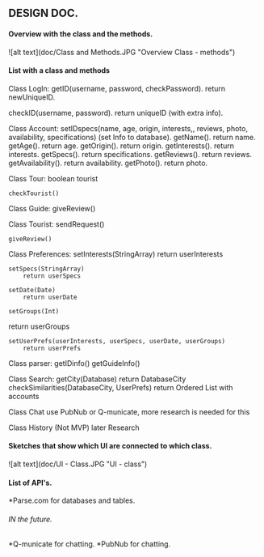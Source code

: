 ## DESIGN DOC.

#### Overview with the class and the methods. 

![alt text](doc/Class and Methods.JPG "Overview Class - methods")


#### List with a class and methods
Class LogIn:
getID(username, password, checkPassword).
	return newUniqueID.	

checkID(username, password).
	return uniqueID (with extra info).

Class Account:
	setIDspecs(name, age, origin, interests,, reviews, photo, availability, specifications)
		(set Info to database).
	getName().
		return name.
	getAge().
		return age.
	getOrigin().
		return origin.
	getInterests().
		return interests.
	getSpecs().
		return specifications.
	getReviews().
		return reviews.
	getAvailability().
		return  availability.
	getPhoto().
		return photo.	


Class Tour:
	boolean tourist
	
	checkTourist()


Class Guide:
	giveReview()

Class Tourist:
	sendRequest()

	giveReview()


Class Preferences:
	setInterests(StringArray)
		return userInterests
	
	setSpecs(StringArray)
		return userSpecs
	
	setDate(Date)
		return userDate

	setGroups(Int)
return userGroups		

	setUserPrefs(userInterests, userSpecs, userDate, userGroups)
		return userPrefs

Class parser: 
	getIDinfo()
	getGuideInfo()


Class Search:
getCity(Database)
	return DatabaseCity
	checkSimilarities(DatabaseCity, UserPrefs)
		return Ordered List with accounts
	


Class Chat
	use PubNub or Q-municate, 
	more research is needed for this
	


Class History (Not MVP)
	later Research 
	
	




#### Sketches that show which UI are connected to which class. 
![alt text](doc/UI - Class.JPG "UI - class")


#### List of API's.
*Parse.com for databases and tables.

###### IN the future.
*Q-municate for chatting.
*PubNub for chatting.
